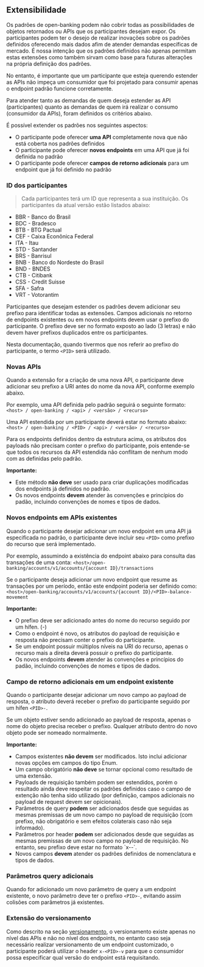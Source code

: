 ## Extensibilidade

Os padrões de open-banking podem não cobrir todas as possibilidades de objetos retornados ou APIs que os participantes desejam expor. 
Os participantes podem ter o desejo de realizar inovações sobre os padrões definidos oferecendo mais dados afim de atender demandas específicas de mercado. É nossa intenção que os padrões definidos não apenas permitam estas extensões como também sirvam como base para futuras alterações na própria definição dos padrões.

No entanto, é importante que um participante que esteja querendo estender as APIs não impeça um consumidor que foi projetado para consumir apenas o endpoint padrão funcione corretamente.

Para atender tanto as demandas de quem deseja estender as API (participantes) quanto as demandas de quem irá realizar o consumo (consumidor da APIs), foram definidos os critérios abaixo.

É possível extender os padrões nos seguintes aspectos:

* O participante pode oferecer **uma API** completamente nova que não está coberta nos padrões definidos
* O participante pode oferecer **novos endpoints** em uma API que já foi definida no padrão
* O participante pode oferecer **campos de retorno adicionais** para um endpoint que já foi definido no padrão

### ID dos participantes

>Cada participantes terá um ID que representa a sua instituição. Os participantes da atual versão estão listados abaixo:
<ul>
<li>BBR - Banco do Brasil</li>
<li>BDC - Bradesco</li>
<li>BTB - BTG Pactual</li>
<li>CEF - Caixa Econônica Federal</li>
<li>ITA - Itau</li>
<li>STD - Santander</li>
<li>BRS - Banrisul</li>
<li>BNB - Banco do Nordeste do Brasil</li>
<li>BND - BNDES</li>
<li>CTB - Citibank</li>
<li>CSS - Credit Suisse</li>
<li>SFA - Safra</li>
<li>VRT - Votorantim</li>
</ul>

Participantes que desejam estender os padrões devem adicionar seu prefixo para identificar todas as extensões.
Campos adicionais no retorno de endpoints existentes ou em novos endpoints devem usar o prefixo do participante. O prefixo deve ser no formato exposto ao lado (3 letras) e não devem haver prefixos duplicados entre os participantes.

Nesta documentação, quando tivermos que nos referir ao prefixo do participante, o termo `<PID>` será utilizado.

### Novas APIs

Quando a extensão for a criação de uma nova API, o participante deve adicionar seu prefixo a URI antes do nome da nova API, conforme exemplo abaixo.

Por exemplo, uma API definida pelo padrão seguirá o seguinte formato: 
`<host> / open-banking / <api> / <versão> / <recurso>`

Uma API estendida por um participante deverá estar no formato abaixo:
`<host> / open-banking / <PID> / <api> / <versão> / <recurso>`

Para os endpoints definidos dentro da estrutura acima, os atributos dos payloads não precisam conter o prefixo do participante, pois entende-se que todos os recursos da API estendida não conflitam de nenhum modo com as definidas pelo padrão.

<aside class="warning">
    <b>Importante:</b>
    <ul>
        <li>Este método <b>não deve</b> ser usado para criar duplicações modificadas dos endpoints já definidos no padrão.</li>
        <li>Os novos endpoints <b>devem</b> atender às convenções e princípios do padão, incluindo convenções de nomes e tipos de dados.</li>
    </ul>
</aside>

### Novos endpoints em APIs existentes

Quando o participante desejar adicionar um novo endpoint em uma API já especificada no padrão, o participante deve incluir seu `<PID>` como prefixo do recurso que será implementado.

Por exemplo, assumindo a existência do endpoint abaixo para consulta das transações de uma conta:
`<host>/open-banking/accounts/v1/accounts/{account ID}/transactions`

Se o participante deseja adicionar um novo endpoint que resume as transações por um período, então este endpoint poderia ser definido como:
`<host>/open-banking/accounts/v1/accounts/{account ID}/<PID>-balance-movement`

<aside class="warning">
    <b>Importante:</b>
    <ul>
        <li>O prefixo deve ser adicionado antes do nome do recurso seguido por um hífen. (-)</li>
        <li>Como o endpoint é novo, os atributos do payload de requisição e resposta não precisam conter o prefixo do participante.</li>
        <li>Se um endpoint possuir múltiplos níveis na URI do recurso, apenas o recurso mais a direita deverá possuir o prefixo do participante. </li>
        <li>Os novos endpoints <b>devem</b> atender às convenções e princípios do padão, incluindo convenções de nomes e tipos de dados.</li>
    </ul>
</aside>

### Campo de retorno adicionais em um endpoint existente

Quando o participante desejar adicionar um novo campo ao payload de resposta, o atributo deverá receber o prefixo do participante seguido por um hífen `<PID>-`.

Se um objeto estiver sendo adicionado ao payload de resposta, apenas o nome do objeto precisa receber o prefixo. Qualquer atributo dentro do novo objeto pode ser nomeado normalmente.

<aside class="warning">
    <b>Importante:</b>
    <ul>
        <li>Campos existentes <b>não devem</b> ser modificados. Isto inclui adicionar novas opções em campos do tipo Enum.</li>
        <li>Um campo obrigatório <b>não deve</b> se tornar opcional como resultado de uma extensão.</li>
        <li>Payloads de requisição também podem ser estendidos, porém o resultado ainda deve respeitar os padrões definidos caso o campo de extenção não tenha sido utilizado (por definição, campos adicionais no payload de request devem ser opicionais).</li>
        <li>Parâmetros de query <b>podem</b> ser adicionados desde que seguidas as mesmas premissas de um novo campo no payload de requisição (com prefixo, não obrigatório e sem efeitos colaterais caso não seja informado).</li>
        <li>Parâmetros por header <b>podem</b> ser adicionados desde que seguidas as mesmas premissas de um novo campo no payload de requisição. No entanto, seu prefixo deve estar no formato `x-<PID>-`.</li>
        <li>Novos campos <b>devem</b> atender os padrões definidos de nomenclatura e tipos de dados.</li>
    </ul>
</aside>

### Parâmetros query adicionais

Quando for adicionado um novo parâmetro de query a um endpoint existente, o novo parâmetro deve ter o prefixo `<PID>-`, evitando assim colisões com parâmetros já existentes.

### Extensão do versionamento

Como descrito na seção [versionamento](#introducao-versionamento), o versionamento existe apenas no nível das APIs e não no nível dos endpoints, no entanto caso seja necessário realizar versionamento de um endpoint customizado, o participante poderá utilizar o header `x-<PID>-v` para que o consumidor possa especificar qual versão do endpoint está requisitando.